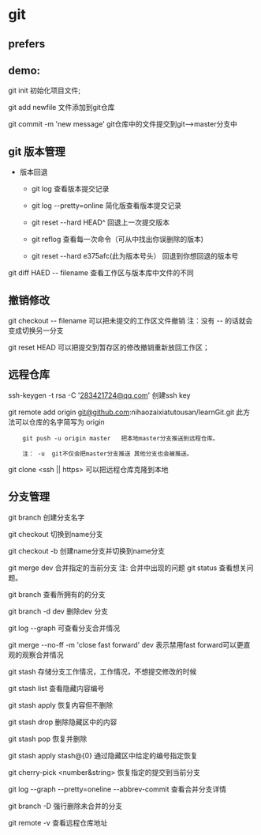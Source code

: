# git
prefers
----

## demo:

git init 初始化项目文件; 

git add newfile 文件添加到git仓库

git  commit -m 'new message'  git仓库中的文件提交到git-->master分支中

## git 版本管理

+ 版本回退
  
  - git log  查看版本提交记录

  - git log --pretty=online  简化版查看版本提交记录

  -  git reset --hard HEAD^  回退上一次提交版本

  -  git reflog  查看每一次命令（可从中找出你误删除的版本)


  -   git reset --hard e375afc(此为版本号头） 回退到你想回退的版本号


git diff HAED -- filename 查看工作区与版本库中文件的不同 



## 撤销修改

git checkout --  filename  可以把未提交的工作区文件撤销
注：没有 -- 的话就会变成切换另一分支

git reset HEAD <file> 可以把提交到暂存区的修改撤销重新放回工作区；

## 远程仓库

ssh-keygen -t rsa -C '283421724@qq.com'  创建ssh key

git remote add origin git@github.com:nihaozaixiatutousan/learnGit.git 此方法可以仓库的名字简写为 origin

```
    git push -u origin master   把本地master分支推送到远程仓库。

    注： -u  git不仅会把master分支推送 其他分支也会被推送。 

```
git clone <ssh || https>  可以把远程仓库克隆到本地


## 分支管理

git branch <name>  创建分支名字

git checkout <name>  切换到name分支

git checkout -b <name> 创建name分支并切换到name分支

git merge dev   合并指定的当前分支
注: 合并中出现的问题 git status 查看想关问题。

git branch 查看所拥有的的分支

git branch -d dev 删除dev 分支

git log --graph 可查看分支合并情况

git merge --no-ff -m 'close fast forward' dev  表示禁用fast forward可以更直观的观察合并情况

git stash 存储分支工作情况，工作情况，不想提交修改的时候

git stash list 查看隐藏内容编号

git stash apply 恢复内容但不删除

git stash drop  删除隐藏区中的内容

git stash pop  恢复并删除

git stash apply  stash@{0}  通过隐藏区中给定的编号指定恢复

git cherry-pick <number&string> 恢复指定的提交到当前分支

git log --graph --pretty=oneline --abbrev-commit 查看合并分支详情

git branch -D <name> 强行删除未合并的分支

git remote -v 查看远程仓库地址 





